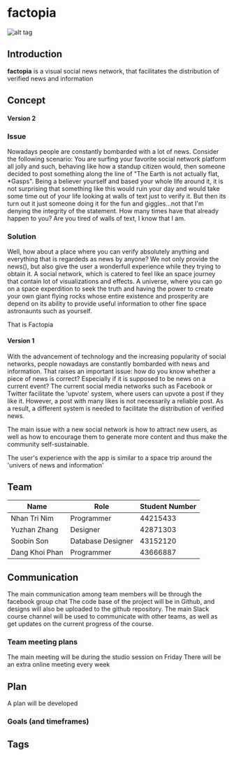 # factopia
![alt tag](http://i.imgur.com/FhewJSP.jpg?1)

## Introduction
**factopia** is a visual social news network, that facilitates the distribution of verified news and information

## Concept
#### Version 2
### Issue
  
  Nowadays people are constantly bombarded with a lot of news. 
  Consider the following scenario: You are surfing your favorite social network platform all jolly and such, behaving like how a standup citizen would, then someone decided to post something along the line of "The Earth is not actually flat, *Gasps". Being a believer yourself and based your whole life around it, it is not surprising that something like this would ruin your day and would take some time out of your life looking at walls of text just to verify it.
  But then its turn out it just someone doing it for the fun and giggles...not that I'm denying the integrity of the statement. How many times have that already happen to you? Are you tired of walls of text, I know that I am.
  
### Solution
  
  Well, how about a place where you can verify absolutely anything and everything that is regardeds as news by anyone?
  We not only provide the news(), but also give the user a wonderfull experience while they trying to obtain it.
  A social network, which is catered to feel like an space journey that contain lot of visualizations and effects. A universe, where you can go on a space experdition to seek the truth and having the power to create your own giant flying rocks whose entire existence and prosperity are depend on its ability to provide useful information to other fine space astronaunts such as yourself. 
  
  That is Factopia


#### Version 1

  With the advancement of technology and the increasing popularity of social networks, people nowadays are constantly bombarded with news and information. That raises an important issue: how do you know whether a piece of news is correct? Especially if it is supposed to be news on a current event? The current social media networks such as Facebook or Twitter facilitate the 'upvote' system, where users can upvote a post if they like it. However, a post with many likes is not necessarily a reliable post. As a result, a different system is needed to facilitate the distribution of verified news.
  
  The main issue with a new social network is how to attract new users, as well as how to encourage them to generate more content and thus make the community self-sustainable.  

  The user's experience with the app is similar to a space trip around the 'univers of news and information'

## Team ##
Name | Role | Student Number
---- | ---- | --------------
Nhan Tri Nim | Programmer | 44215433
Yuzhan Zhang | Designer | 42871303
Soobin Son | Database Designer | 43152120
Dang Khoi Phan | Programmer | 43666887



## Communication
The main communication among team members will be through the facebook group chat 
The code base of the project will be in Github, and designs will also be uploaded to the github repository.
The main Slack course channel will be used to communicate with other teams, as well as get updates on the current progress of the course.
### Team meeting plans
The main meeting will be during the studio session on Friday
There will be an extra online meeting every week 

## Plan ##
A plan will be developed 

### Goals (and timeframes)

## Tags
